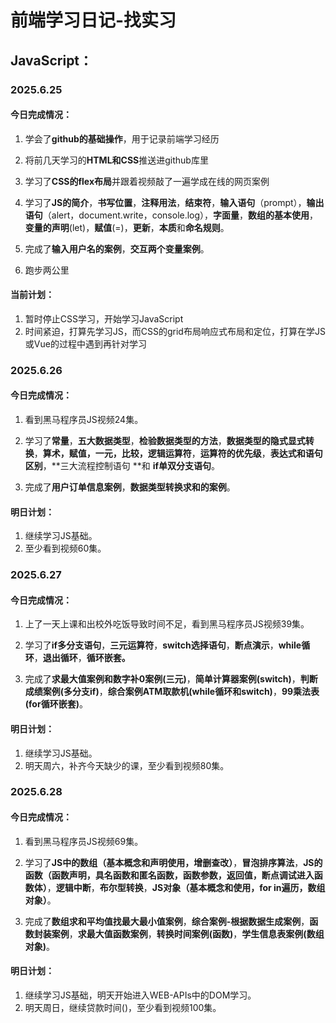 # 前端学习日记-找实习



## **JavaScript：**



### 2025.6.25

#### 今日完成情况：

1. 学会了**github的基础操作**，用于记录前端学习经历

2. 将前几天学习的**HTML和CSS**推送进github库里

3. 学习了**CSS的flex布局**并跟着视频敲了一遍学成在线的网页案例

4. 学习了**JS的简介**，**书写位置**，**注释用法**，**结束符**，**输入语句**（prompt），**输出语句**（alert，document.write，console.log），**字面量**，**数组的基本使用**，**变量的声明**(let)，**赋值**(=)，**更新**，**本质**和**命名规则**。

5. 完成了**输入用户名的案例**，**交互两个变量案例**。

6. 跑步两公里

   

#### 当前计划：

1. 暂时停止CSS学习，开始学习JavaScript
2. 时间紧迫，打算先学习JS，而CSS的grid布局响应式布局和定位，打算在学JS或Vue的过程中遇到再针对学习



### 2025.6.26

#### 今日完成情况：

1. 看到黑马程序员JS视频24集。

2. 学习了**常量**，**五大数据类型**，**检验数据类型的方法**，**数据类型的隐式显式转换**，**算术，赋值，一元，比较，逻辑运算符**，**运算符的优先级**，**表达式和语句区别**，**三大流程控制语句 **和 **if单双分支语句**。

3. 完成了**用户订单信息案例**，**数据类型转换求和的案例**。

   

#### 明日计划：

1. 继续学习JS基础。
2. 至少看到视频60集。



### 2025.6.27

#### 今日完成情况：

1. 上了一天上课和出校外吃饭导致时间不足，看到黑马程序员JS视频39集。

2. 学习了**if多分支语句**，**三元运算符**，**switch选择语句**，**断点演示**，**while循环**，**退出循环**，**循环嵌套。**

3. 完成了**求最大值案例和数字补0案例(三元)**，**简单计算器案例(switch)**，**判断成绩案例(多分支if)**，**综合案例ATM取款机(while循环和switch)**，**99乘法表(for循环嵌套)**。

   

#### 明日计划：

1. 继续学习JS基础。
2. 明天周六，补齐今天缺少的课，至少看到视频80集。



### 2025.6.28

#### 今日完成情况：

1. 看到黑马程序员JS视频69集。

2. 学习了**JS中的数组（基本概念和声明使用，增删查改）**，**冒泡排序算法**，**JS的函数（函数声明，具名函数和匿名函数，函数参数，返回值，断点调试进入函数体）**，**逻辑中断**，**布尔型转换**，**JS对象（基本概念和使用，for in遍历，数组对象）**。

3. 完成了**数组求和平均值找最大最小值案例**，**综合案例-根据数据生成案例**，**函数封装案例**，**求最大值函数案例**，**转换时间案例(函数)**，**学生信息表案例(数组对象)**。

   

#### 明日计划：

1. 继续学习JS基础，明天开始进入WEB-APIs中的DOM学习。
2. 明天周日，继续贷款时间()，至少看到视频100集。

